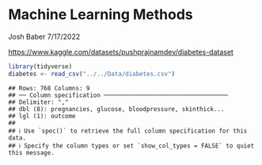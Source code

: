 Machine Learning Methods
================
Josh Baber
7/17/2022

<https://www.kaggle.com/datasets/pushprajnamdev/diabetes-dataset>

``` r
library(tidyverse)
diabetes <- read_csv("../../Data/diabetes.csv")
```

    ## Rows: 768 Columns: 9
    ## ── Column specification ───────────────────────────────────
    ## Delimiter: ","
    ## dbl (8): pregnancies, glucose, bloodpressure, skinthick...
    ## lgl (1): outcome
    ## 
    ## ℹ Use `spec()` to retrieve the full column specification for this data.
    ## ℹ Specify the column types or set `show_col_types = FALSE` to quiet this message.
